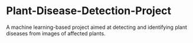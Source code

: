 # Plant-Disease-Detection-Project
A machine learning-based project aimed at detecting and identifying plant diseases from images of affected plants.
